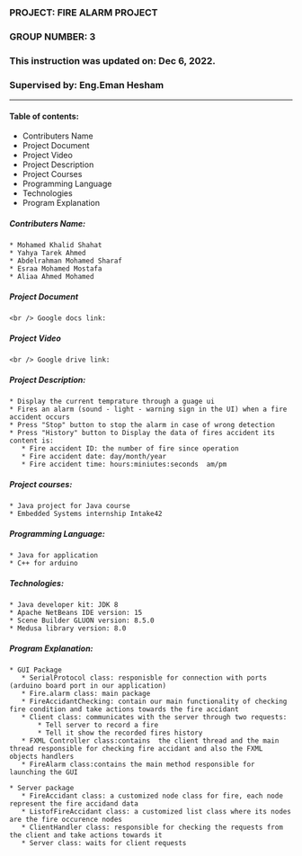 ### PROJECT: FIRE ALARM PROJECT 
### GROUP NUMBER: 3
### This instruction was updated on: Dec 6, 2022.
### Supervised by: Eng.Eman Hesham
************************
#### Table of contents:
   * Contributers Name
   * Project Document
   * Project Video
   * Project Description
   * Project Courses
   * Programming Language
   * Technologies
   * Program Explanation
        
##### Contributers Name:
    * Mohamed Khalid Shahat
    * Yahya Tarek Ahmed
    * Abdelrahman Mohamed Sharaf
    * Esraa Mohamed Mostafa
    * Aliaa Ahmed Mohamed


##### Project Document
    <br /> Google docs link:


##### Project Video
    <br /> Google drive link:


##### Project Description: 
    * Display the current temprature through a guage ui
    * Fires an alarm (sound - light - warning sign in the UI) when a fire accident occurs
    * Press "Stop" button to stop the alarm in case of wrong detection
    * Press "History" button to Display the data of fires accident its content is:
       * Fire accident ID: the number of fire since operation
       * Fire accident date: day/month/year
       * Fire accident time: hours:miniutes:seconds  am/pm
       
##### Project courses:
    * Java project for Java course
    * Embedded Systems internship Intake42

 
##### Programming Language: 
    * Java for application
    * C++ for arduino

##### Technologies:
    * Java developer kit: JDK 8 
    * Apache NetBeans IDE version: 15
    * Scene Builder GLUON version: 8.5.0
    * Medusa library version: 8.0

##### Program Explanation:

    * GUI Package
       * SerialProtocol class: responisble for connection with ports (arduino board port in our application)
       * Fire.alarm class: main package
       * FireAccidantChecking: contain our main functionality of checking fire condition and take actions towards the fire accidant
       * Client class: communicates with the server through two requests:
           * Tell server to record a fire 
           * Tell it show the recorded fires history 
       * FXML Controller class:contains  the client thread and the main thread responsible for checking fire accidant and also the FXML objects handlers
       * FireAlarm class:contains the main method responsible for launching the GUI
       
    * Server package
       * FireAccidant class: a customized node class for fire, each node represent the fire accidand data 
       * ListofFireAccidant class: a customized list class where its nodes are the fire occurence nodes  
       * ClientHandler class: responsible for checking the requests from the client and take actions towards it
       * Server class: waits for client requests
